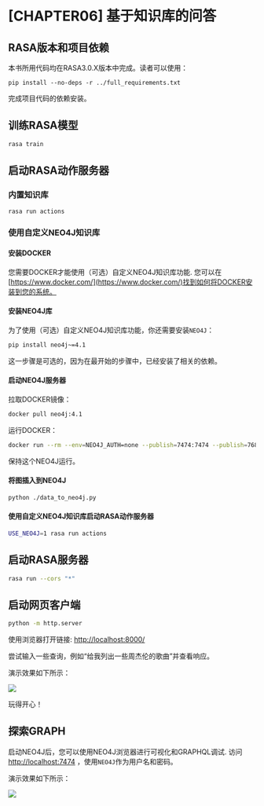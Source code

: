 # [CHAPTER06] 基于知识库的问答

## RASA版本和项目依赖

本书所用代码均在RASA3.0.X版本中完成。读者可以使用：
```shell
pip install --no-deps -r ../full_requirements.txt
```

完成项目代码的依赖安装。

## 训练RASA模型

```bash
rasa train
```

## 启动RASA动作服务器

### 内置知识库

```shell
rasa run actions
```

### 使用自定义NEO4J知识库

#### 安装DOCKER

您需要DOCKER才能使用（可选）自定义NEO4J知识库功能.
您可以在[https://www.docker.com/](https://www.docker.com/)找到如何将DOCKER安装到您的系统。

#### 安装NEO4J库

为了使用（可选）自定义NEO4J知识库功能，你还需要安装`NEO4J`：

```bash
pip install neo4j~=4.1
```

这一步骤是可选的，因为在最开始的步骤中，已经安装了相关的依赖。

#### 启动NEO4J服务器

拉取DOCKER镜像：

```bash
docker pull neo4j:4.1
```

运行DOCKER：

```bash
docker run --rm --env=NEO4J_AUTH=none --publish=7474:7474 --publish=7687:7687 neo4j:4.1
```

保持这个NEO4J运行。

#### 将图插入到NEO4J

```bash
python ./data_to_neo4j.py
```

#### 使用自定义NEO4J知识库启动RASA动作服务器

```bash
USE_NEO4J=1 rasa run actions
```

## 启动RASA服务器

```bash
rasa run --cors "*"
```

## 启动网页客户端

```bash
python -m http.server
```

使用浏览器打开链接: [http://localhost:8000/](http://localhost:8000/)

尝试输入一些查询，例如“给我列出一些周杰伦的歌曲”并查看响应。

演示效果如下所示：

![](media/demo.png)

玩得开心！

## 探索GRAPH

启动NEO4J后，您可以使用NEO4J浏览器进行可视化和GRAPHQL调试.
访问[http://localhost:7474](http://localhost:7474) ，使用`NEO4J`作为用户名和密码。

演示效果如下所示：

![](media/demo2.png)
